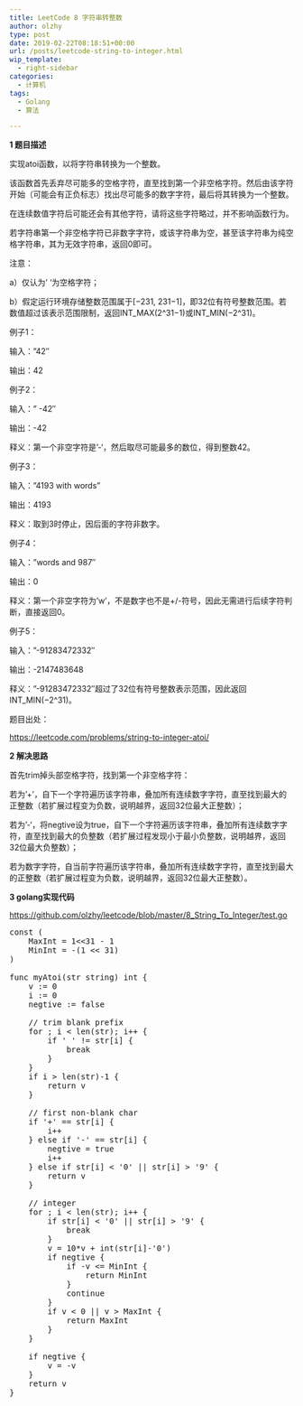 ```yaml
---
title: LeetCode 8 字符串转整数
author: olzhy
type: post
date: 2019-02-22T08:18:51+00:00
url: /posts/leetcode-string-to-integer.html
wip_template:
  - right-sidebar
categories:
  - 计算机
tags:
  - Golang
  - 算法

---
```

**1 题目描述**
  
实现atoi函数，以将字符串转换为一个整数。
  
该函数首先丢弃尽可能多的空格字符，直至找到第一个非空格字符。然后由该字符开始（可能会有正负标志）找出尽可能多的数字字符，最后将其转换为一个整数。
  
在连续数值字符后可能还会有其他字符，请将这些字符略过，并不影响函数行为。
  
若字符串第一个非空格字符已非数字字符，或该字符串为空，甚至该字符串为纯空格字符串，其为无效字符串，返回0即可。

注意：
  
a）仅认为&#8217; &#8216;为空格字符；
  
b）假定运行环境存储整数范围属于[−231, 231−1]，即32位有符号整数范围。若数值超过该表示范围限制，返回INT\_MAX(2^31−1)或INT\_MIN(−2^31)。

例子1：
  
输入：&#8221;42&#8243;
  
输出：42

例子2：
  
输入：&#8221; -42&#8243;
  
输出：-42
  
释义：第一个非空字符是&#8217;-&#8216;，然后取尽可能最多的数位，得到整数42。

例子3：
  
输入：&#8221;4193 with words&#8221;
  
输出：4193
  
释义：取到3时停止，因后面的字符非数字。

例子4：
  
输入：&#8221;words and 987&#8243;
  
输出：0
  
释义：第一个非空字符为&#8217;w&#8217;，不是数字也不是+/-符号，因此无需进行后续字符判断，直接返回0。

例子5：
  
输入：&#8221;-91283472332&#8243;
  
输出：-2147483648
  
释义：&#8221;-91283472332&#8243;超过了32位有符号整数表示范围，因此返回INT_MIN(−2^31)。

题目出处：
  
<a href="https://leetcode.com/problems/string-to-integer-atoi/" target="_blank" rel="noopener">https://leetcode.com/problems/string-to-integer-atoi/</a>

**2 解决思路**
  
首先trim掉头部空格字符，找到第一个非空格字符：
  
若为&#8217;+&#8217;，自下一个字符遍历该字符串，叠加所有连续数字字符，直至找到最大的正整数（若扩展过程变为负数，说明越界，返回32位最大正整数）；
  
若为&#8217;-&#8216;，将negtive设为true，自下一个字符遍历该字符串，叠加所有连续数字字符，直至找到最大的负整数（若扩展过程发现小于最小负整数，说明越界，返回32位最大负整数）；
  
若为数字字符，自当前字符遍历该字符串，叠加所有连续数字字符，直至找到最大的正整数（若扩展过程变为负数，说明越界，返回32位最大正整数）。

**3 golang实现代码**
  
<a href="https://github.com/olzhy/leetcode/blob/master/8_String_To_Integer/test.go" target="_blank" rel="noopener">https://github.com/olzhy/leetcode/blob/master/8_String_To_Integer/test.go</a>

<pre>const (
    MaxInt = 1&lt;&lt;31 - 1
    MinInt = -(1 &lt;&lt; 31)
)

func myAtoi(str string) int {
    v := 0
    i := 0
    negtive := false

    // trim blank prefix
    for ; i &lt; len(str); i++ {
        if ' ' != str[i] {
            break
        }
    }
    if i > len(str)-1 {
        return v
    }

    // first non-blank char
    if '+' == str[i] {
        i++
    } else if '-' == str[i] {
        negtive = true
        i++
    } else if str[i] &lt; '0' || str[i] > '9' {
        return v
    }

    // integer
    for ; i &lt; len(str); i++ {
        if str[i] &lt; '0' || str[i] > '9' {
            break
        }
        v = 10*v + int(str[i]-'0')
        if negtive {
            if -v &lt;= MinInt {
                return MinInt
            }
            continue
        }
        if v &lt; 0 || v > MaxInt {
            return MaxInt
        }
    }

    if negtive {
        v = -v
    }
    return v
}
</pre>